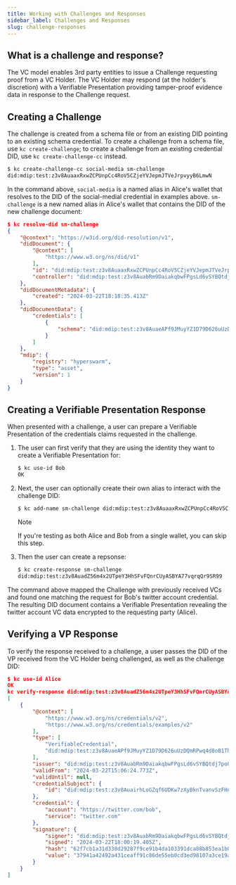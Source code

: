 ```yaml
---
title: Working with Challenges and Responses
sidebar_label: Challenges and Responses
slug: challenge-responses
---
```


## What is a challenge and response?

The VC model enables 3rd party entities to issue a Challenge requesting proof from a VC Holder. The VC Holder may respond (at the holder's discretion) with a Verifiable Presentation providing tamper-proof evidence data in response to the Challenge request.

## Creating a Challenge

The challenge is created from a schema file or from an existing DID pointing to an existing schema credential. To create a challenge from a schema file, use `kc create-challenge`; to create a challenge from an existing credential DID, use `kc create-challenge-cc` instead.

```sh
$ kc create-challenge-cc social-media sm-challenge
did:mdip:test:z3v8AuaaxRxwZCPUnpCc4RoV5CZjeYVJepmJTVeJrpvyyB6LmwN
```

In the command above, `social-media` is a named alias in Alice's wallet that resolves to the DID of the social-medial credential in examples above. `sm-challenge` is a new named alias in Alice's wallet that contains the DID of the new challenge document:

```json
$ kc resolve-did sm-challenge
{
    "@context": "https://w3id.org/did-resolution/v1",
    "didDocument": {
        "@context": [
            "https://www.w3.org/ns/did/v1"
        ],
        "id": "did:mdip:test:z3v8AuaaxRxwZCPUnpCc4RoV5CZjeYVJepmJTVeJrpvyyB6LmwN",
        "controller": "did:mdip:test:z3v8AuabRm9DaiakqbwFPgsLd6vSYBQtdj7poQFGYBgsZCfqTvY"
    },
    "didDocumentMetadata": {
        "created": "2024-03-22T18:18:35.413Z"
    },
    "didDocumentData": {
        "credentials": [
            {
                "schema": "did:mdip:test:z3v8AuaeAPf9JMuyYZ1D79D626uUzDQmRPwq4d8oB1Th6ztzAS7"
            }
        ]
    },
    "mdip": {
        "registry": "hyperswarm",
        "type": "asset",
        "version": 1
    }
}
```

## Creating a Verifiable Presentation Response

When presented with a challenge, a user can prepare a Verifiable Presentation of the credentials claims requested in the challenge.

1. The user can first verify that they are using the identity they want to create a Verifiable Presentation for:

    ```sh
    $ kc use-id Bob
    OK
    ```

1. Next, the user can optionally create their own alias to interact with the challenge DID:

    ```sh
    $ kc add-name sm-challenge did:mdip:test:z3v8AuaaxRxwZCPUnpCc4RoV5CZjeYVJepmJTVeJrpvyyB6LmwN
    ```

    > [!NOTE]
    >If you're testing as both Alice and Bob from a single wallet, you can skip this step.

1. Then the user can create a repsonse:

    ```sh
    $ kc create-response sm-challenge
    did:mdip:test:z3v8AuadZ56m4x2UTpeY3HhSFvFQnrCUyASBYA77vqrqQr9SR99
    ```

The command above mapped the Challenge with previously received VCs and found one matching the request for Bob's twitter account credential. The resulting DID document contains a Verifiable Presentation revealing the twitter account VC data encrypted to the requesting party (Alice).

## Verifying a VP Response

To verify the response received to a challenge, a user passes the DID of the VP received from the VC Holder being challenged, as well as the challenge DID:

```json
$ kc use-id Alice
OK
kc verify-response did:mdip:test:z3v8AuadZ56m4x2UTpeY3HhSFvFQnrCUyASBYA77vqrqQr9SR99 did:mdip:test:z3v8AuaaxRxwZCPUnpCc4RoV5CZjeYVJepmJTVeJrpvyyB6LmwN
[
    {
        "@context": [
            "https://www.w3.org/ns/credentials/v2",
            "https://www.w3.org/ns/credentials/examples/v2"
        ],
        "type": [
            "VerifiableCredential",
            "did:mdip:test:z3v8AuaeAPf9JMuyYZ1D79D626uUzDQmRPwq4d8oB1Th6ztzAS7"
        ],
        "issuer": "did:mdip:test:z3v8AuabRm9DaiakqbwFPgsLd6vSYBQtdj7poQFGYBgsZCfqTvY",
        "validFrom": "2024-03-22T15:06:24.773Z",
        "validUntil": null,
        "credentialSubject": {
            "id": "did:mdip:test:z3v8AuairhLoGZqf6UDKw7zXyBknTvanvSzFHnLpwy8nwa7WLzk"
        },
        "credential": {
            "account": "https://twitter.com/bob",
            "service": "twitter.com"
        },
        "signature": {
            "signer": "did:mdip:test:z3v8AuabRm9DaiakqbwFPgsLd6vSYBQtdj7poQFGYBgsZCfqTvY",
            "signed": "2024-03-22T18:00:19.405Z",
            "hash": "62f7cb1a31d338d29287f9ce91b4da103391dca88b853ea1b05920c6049ae8ff",
            "value": "37941a42492a431ceaff91c86de55eb0cd3ed98107a3ce19a76d88511b7fe2bc6fcf298c69e431b048ab0786e9624b647e4d03a4c26031c4c6e2b6882223defe"
        }
    }
]
```
